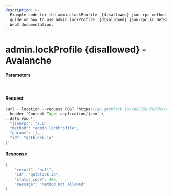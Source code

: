 ```yaml
---
description: >-
  Example code for the admin.lockProfile  {disallowed} json-rpc method. Сomplete
  guide on how to use admin.lockProfile  {disallowed} json-rpc in GetBlock.io
  Web3 documentation.
---
```


# admin.lockProfile {disallowed} - Avalanche

#### Parameters

\-

#### Request

```java
curl --location --request POST 'https://go.getblock.io/<ACCESS-TOKEN>/v1/avax/mainnet/ext/bc/C/rpc' \
--header 'Content-Type: application/json' \
--data-raw '{
  "jsonrpc": "2.0",
  "method": "admin.lockProfile",
  "params": [],
  "id": "getblock.io"
}'
```

#### Response

```java
{
    "result": "null",
    "id": "getblock.io",
    "status_code": 405,
    "message": "Method not allowed"
}
```
